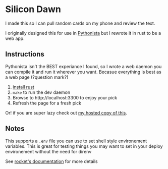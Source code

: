 # Silicon Dawn

I made this so I can pull random cards on my phone and review the text.

I originally designed this for use in [Pythonista](http://omz-software.com/pythonista/) but I rewrote it in rust to be a web app.

## Instructions

Pythonista isn't the BEST experiance I found, so I wrote a web daemon you can compile it and run it wherever you want.
Becasue everything is best as a web page (?question mark?)

1. [install rust](https://doc.rust-lang.org/cargo/getting-started/installation.html)
1. `make` to run the dev daemon
1. Browse to http://localhost:3300 to enjoy your pick
1. Refresh the page for a fresh pick

Or! if you are super lazy check out [my hosted copy of this](https://silicon-dawn.cards).

## Notes
This supports a `.env` file you can use to set shell style environement variables. This is great for testing things you may want to set in your deploy environement without the need for direnv

See [rocket's documentation](https://rocket.rs/guide/configuration/#environment-variables) for more details
